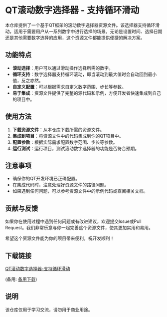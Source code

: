 # QT滚动数字选择器 - 支持循环滑动

本仓库提供了一个基于QT框架的滚动数字选择器资源文件。该选择器支持循环滑动，适用于需要用户从一系列数字中进行选择的场景。无论是设置时间、选择日期还是其他需要数字选择的应用，这个资源文件都能提供便捷的解决方案。

## 功能特点

- **滚动选择**：用户可以通过滑动操作选择所需的数字。
- **循环支持**：数字选择器支持循环滚动，即当滚动到最大值时会自动回到最小值，反之亦然。
- **自定义配置**：可以根据需求自定义数字范围、步长等参数。
- **易于集成**：资源文件提供了完整的源代码和示例，方便开发者快速集成到自己的项目中。

## 使用方法

1. **下载资源文件**：从本仓库下载所需的资源文件。
2. **集成到项目**：将资源文件中的代码集成到你的QT项目中。
3. **配置参数**：根据实际需求配置数字范围、步长等参数。
4. **运行测试**：运行项目，测试滚动数字选择器的功能是否符合预期。

## 注意事项

- 确保你的QT开发环境已正确配置。
- 在集成代码时，注意处理好资源文件的路径问题。
- 如果遇到任何问题，可以参考资源文件中的示例代码或查阅相关文档。

## 贡献与反馈

如果你在使用过程中遇到任何问题或有改进建议，欢迎提交Issue或Pull Request。我们非常乐意与你一起完善这个资源文件，使其更加实用和易用。

希望这个资源文件能为你的项目带来便利，祝开发顺利！

## 下载链接
[QT滚动数字选择器-支持循环滑动](https://pan.quark.cn/s/4f2860afae91) 

(备用: [备用下载](https://pan.baidu.com/s/1qfchA4pOPEWw7OiFQxcCkg?pwd=abji))

## 说明

该仓库仅用于学习交流，请勿用于商业用途。
